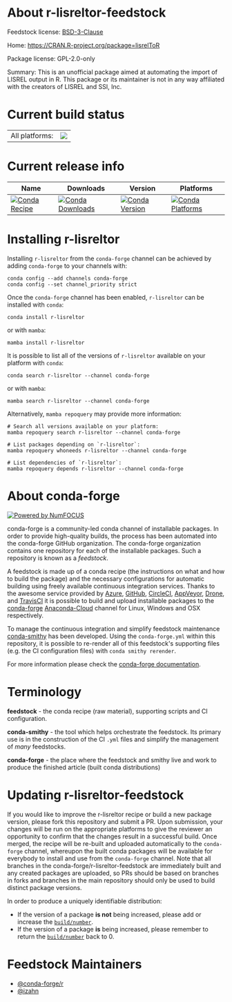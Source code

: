 About r-lisreltor-feedstock
===========================

Feedstock license: [BSD-3-Clause](https://github.com/conda-forge/r-lisreltor-feedstock/blob/main/LICENSE.txt)

Home: https://CRAN.R-project.org/package=lisrelToR

Package license: GPL-2.0-only

Summary: This is an unofficial package aimed at automating the import of LISREL output in R.  This package or its maintainer is not in any way affiliated with the creators of LISREL and SSI, Inc.

Current build status
====================


<table><tr><td>All platforms:</td>
    <td>
      <a href="https://dev.azure.com/conda-forge/feedstock-builds/_build/latest?definitionId=13382&branchName=main">
        <img src="https://dev.azure.com/conda-forge/feedstock-builds/_apis/build/status/r-lisreltor-feedstock?branchName=main">
      </a>
    </td>
  </tr>
</table>

Current release info
====================

| Name | Downloads | Version | Platforms |
| --- | --- | --- | --- |
| [![Conda Recipe](https://img.shields.io/badge/recipe-r--lisreltor-green.svg)](https://anaconda.org/conda-forge/r-lisreltor) | [![Conda Downloads](https://img.shields.io/conda/dn/conda-forge/r-lisreltor.svg)](https://anaconda.org/conda-forge/r-lisreltor) | [![Conda Version](https://img.shields.io/conda/vn/conda-forge/r-lisreltor.svg)](https://anaconda.org/conda-forge/r-lisreltor) | [![Conda Platforms](https://img.shields.io/conda/pn/conda-forge/r-lisreltor.svg)](https://anaconda.org/conda-forge/r-lisreltor) |

Installing r-lisreltor
======================

Installing `r-lisreltor` from the `conda-forge` channel can be achieved by adding `conda-forge` to your channels with:

```
conda config --add channels conda-forge
conda config --set channel_priority strict
```

Once the `conda-forge` channel has been enabled, `r-lisreltor` can be installed with `conda`:

```
conda install r-lisreltor
```

or with `mamba`:

```
mamba install r-lisreltor
```

It is possible to list all of the versions of `r-lisreltor` available on your platform with `conda`:

```
conda search r-lisreltor --channel conda-forge
```

or with `mamba`:

```
mamba search r-lisreltor --channel conda-forge
```

Alternatively, `mamba repoquery` may provide more information:

```
# Search all versions available on your platform:
mamba repoquery search r-lisreltor --channel conda-forge

# List packages depending on `r-lisreltor`:
mamba repoquery whoneeds r-lisreltor --channel conda-forge

# List dependencies of `r-lisreltor`:
mamba repoquery depends r-lisreltor --channel conda-forge
```


About conda-forge
=================

[![Powered by
NumFOCUS](https://img.shields.io/badge/powered%20by-NumFOCUS-orange.svg?style=flat&colorA=E1523D&colorB=007D8A)](https://numfocus.org)

conda-forge is a community-led conda channel of installable packages.
In order to provide high-quality builds, the process has been automated into the
conda-forge GitHub organization. The conda-forge organization contains one repository
for each of the installable packages. Such a repository is known as a *feedstock*.

A feedstock is made up of a conda recipe (the instructions on what and how to build
the package) and the necessary configurations for automatic building using freely
available continuous integration services. Thanks to the awesome service provided by
[Azure](https://azure.microsoft.com/en-us/services/devops/), [GitHub](https://github.com/),
[CircleCI](https://circleci.com/), [AppVeyor](https://www.appveyor.com/),
[Drone](https://cloud.drone.io/welcome), and [TravisCI](https://travis-ci.com/)
it is possible to build and upload installable packages to the
[conda-forge](https://anaconda.org/conda-forge) [Anaconda-Cloud](https://anaconda.org/)
channel for Linux, Windows and OSX respectively.

To manage the continuous integration and simplify feedstock maintenance
[conda-smithy](https://github.com/conda-forge/conda-smithy) has been developed.
Using the ``conda-forge.yml`` within this repository, it is possible to re-render all of
this feedstock's supporting files (e.g. the CI configuration files) with ``conda smithy rerender``.

For more information please check the [conda-forge documentation](https://conda-forge.org/docs/).

Terminology
===========

**feedstock** - the conda recipe (raw material), supporting scripts and CI configuration.

**conda-smithy** - the tool which helps orchestrate the feedstock.
                   Its primary use is in the construction of the CI ``.yml`` files
                   and simplify the management of *many* feedstocks.

**conda-forge** - the place where the feedstock and smithy live and work to
                  produce the finished article (built conda distributions)


Updating r-lisreltor-feedstock
==============================

If you would like to improve the r-lisreltor recipe or build a new
package version, please fork this repository and submit a PR. Upon submission,
your changes will be run on the appropriate platforms to give the reviewer an
opportunity to confirm that the changes result in a successful build. Once
merged, the recipe will be re-built and uploaded automatically to the
`conda-forge` channel, whereupon the built conda packages will be available for
everybody to install and use from the `conda-forge` channel.
Note that all branches in the conda-forge/r-lisreltor-feedstock are
immediately built and any created packages are uploaded, so PRs should be based
on branches in forks and branches in the main repository should only be used to
build distinct package versions.

In order to produce a uniquely identifiable distribution:
 * If the version of a package **is not** being increased, please add or increase
   the [``build/number``](https://docs.conda.io/projects/conda-build/en/latest/resources/define-metadata.html#build-number-and-string).
 * If the version of a package **is** being increased, please remember to return
   the [``build/number``](https://docs.conda.io/projects/conda-build/en/latest/resources/define-metadata.html#build-number-and-string)
   back to 0.

Feedstock Maintainers
=====================

* [@conda-forge/r](https://github.com/conda-forge/r/)
* [@izahn](https://github.com/izahn/)

